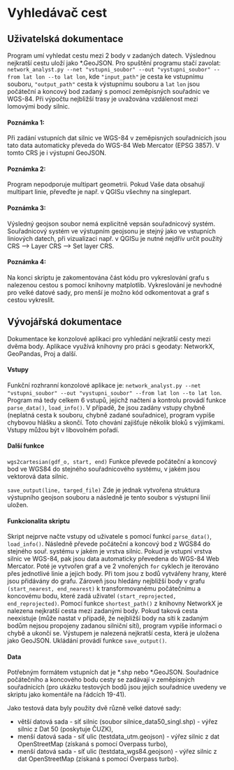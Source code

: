 # Vyhledávač cest
## Uživatelská dokumentace
Program umí vyhledat cestu mezi 2 body v zadaných datech. Výslednou nejkratší cestu uloží jako *.GeoJSON. Pro spuštění programu stačí zavolat:
  `network_analyst.py --net "vstupni_soubor" --out "vystupni_soubor" --from lat lon --to lat lon`, kde `"input_path"` je cesta ke vstupnímu souboru, `"output_path"` cesta k výstupnímu souboru a `lat` `lon` jsou počáteční a koncový bod zadaný s pomocí zeměpisných souřadnic ve WGS-84. Při výpočtu nejbližší trasy je uvažována vzdálenost mezi lomovými body silnic. 

#### Poznámka 1: 
Při zadání vstupních dat silnic ve WGS-84 v zeměpisných souřadnicích jsou tato data automaticky převeda do WGS-84 Web Mercator (EPSG 3857). V tomto CRS je i výstupní GeoJSON. 
#### Poznámka 2: 
Program nepodporuje multipart geometrii. Pokud Vaše data obsahují multipart linie, převeďte je např. v QGISu všechny na singlepart.
#### Poznámka 3: 
Výsledný geojson soubor nemá explicitně vepsán souřadnicový systém. Souřadnicový systém ve výstupním geojsonu je stejný jako ve vstupních liniových datech, při vizualizaci např. v QGISu je nutné nejdřív určit použitý CRS --> Layer CRS --> Set layer CRS.
#### Poznámka 4:
Na konci skriptu je zakomentována část kódu pro vykreslování grafu s nalezenou cestou s pomocí knihovny matplotlib. Vykreslování je nevhodné pro velké datové sady, pro menší je  možno kód odkomentovat a graf s cestou vykreslit. 

## Vývojářská dokumentace
Dokumentace ke konzolové aplikaci pro vyhledání nejkratší cesty mezi dvěma body. Aplikace využívá knihovny pro práci s geodaty: NetworkX, GeoPandas, Proj a další.

#### Vstupy
Funkční rozhranní konzolové aplikace je: `network_analyst.py --net "vstupni_soubor" --out "vystupni_soubor" --from lat lon --to lat lon`. Program má tedy celkem 6 vstupů, jejichž načtení a kontrolu provádí funkce `parse_data()`, `load_info()`. V případě, že jsou zadány vstupy chybně (neplatná cesta k souboru, chybně zadané souřadnice), program vypíše chybovou hlášku a skončí. Toto chování zajišťuje několik bloků s výjimkami. Vstupy můžou být v libovolném pořadí.

#### Další funkce
`wgs2cartesian(gdf_o, start, end)`
Funkce převede počáteční a koncový bod ve WGS84 do stejného souřadnicového systému, v jakém jsou vektorová data silnic. 

`save_output(line, targed_file)`
Zde je jednak vytvořena struktura výstupního geojson souboru a následně je tento soubor s výstupní linií uložen. 

#### Funkcionalita skriptu
Skript nejprve načte vstupy od uživatele s pomocí funkcí `parse_data()`, `load_info()`. Následně převede počáteční a koncový bod z WGS84 do stejného souř. systému v jakém je vrstva silnic. Pokud je vstupní vrstva silnic ve WGS-84, pak jsou data automaticky převedena do WGS-84 Web Mercator. Poté je vytvořen graf a ve 2 vnořených `for` cyklech je iterováno přes jednotlivé linie a jejich body. Při tom jsou z bodů vytvářeny hrany, které jsou přidávány do grafu. Zároveň jsou hledány nejbližší body v grafu `(start_nearest, end_nearest)` k transformovanému počátečnímu a koncovému bodu, které zadá uživatel `(start_reprojected, end_reprojected)`. Pomocí funkce `shortest_path()` z knihovny NetworkX je nalezena nejkratší cesta mezi zadanými body. Pokud taková cesta neexistuje (může nastat v případě, že nejbližší body na síti k zadaným bodům nejsou propojeny zadanou silniční sítí), program vypíše informaci o chybě a ukončí se. Výstupem je nalezená nejkratší cesta, která je uložena jako GeoJSON. Ukládání provádí funkce `save_output()`.

#### Data
Potřebným formátem vstupních dat je *.shp nebo *.GeoJSON. Souřadnice počátečního a koncového bodu cesty se zadávají v zeměpisných souřadnicích (pro ukázku testových bodů jsou jejich souřadnice uvedeny ve skriptu jako komentáře na řádcích 19-41).

Jako testová data byly použity dvě různě velké datové sady: 
- větší datová sada - síť silnic (soubor silnice_data50_singl.shp) - výřez silnic z Dat 50 (poskytuje ČUZK),
- menší datová sada - síť ulic (testdata_utm.geojson) - výřez silnic z dat OpenStreetMap (získaná s pomocí Overpass turbo),
- menší datová sada - síť ulic (testdata_wgs84.geojson) - výřez silnic z dat OpenStreetMap (získaná s pomocí Overpass turbo).
